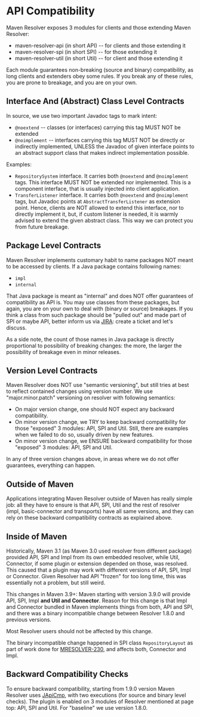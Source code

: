 # API Compatibility

<!--
Licensed to the Apache Software Foundation (ASF) under one
or more contributor license agreements.  See the NOTICE file
distributed with this work for additional information
regarding copyright ownership.  The ASF licenses this file
to you under the Apache License, Version 2.0 (the
"License"); you may not use this file except in compliance
with the License.  You may obtain a copy of the License at

    http://www.apache.org/licenses/LICENSE-2.0

Unless required by applicable law or agreed to in writing,
software distributed under the License is distributed on an
"AS IS" BASIS, WITHOUT WARRANTIES OR CONDITIONS OF ANY
KIND, either express or implied.  See the License for the
specific language governing permissions and limitations
under the License.
-->

Maven Resolver exposes 3 modules for clients and those extending Maven Resolver:
* maven-resolver-api (in short API) -- for clients and those extending it
* maven-resolver-spi (in short SPI) -- for those extending it
* maven-resolver-util (in short Util) -- for client and those extending it

Each module guarantees non-breaking (source and binary) compatibility, as long
clients and extenders obey some rules. If you break any of these rules, you are
prone to breakage, and you are on your own.

## Interface And (Abstract) Class Level Contracts

In source, we use two important Javadoc tags to mark intent:
* `@noextend` -- classes (or interfaces) carrying this tag MUST NOT be extended
* `@noimplement` -- interfaces carrying this tag MUST NOT be directly or indirectly implemented, 
  UNLESS the Javadoc of given interface points to an abstract support class that makes indirect
  implementation possible.

Examples:

* `RepositorySystem` interface. It carries both `@noextend` and `@noimplement` tags. This interface
  MUST NOT be extended nor implemented. This is a component interface, that is usually injected into
  client application.
* `TransferListener` interface. It carries both `@noextend` and `@noimplement` tags, but Javadoc
  points at `AbstractTransferListener` as extension point. Hence, clients are NOT allowed to extend
  this interface, nor to directly implement it, but, if custom listener is needed, it is warmly
  advised to extend the given abstract class. This way we can protect you from future breakage.

## Package Level Contracts

Maven Resolver implements customary habit to name packages NOT meant to be accessed by clients. 
If a Java package contains following names:

* `impl`
* `internal`

That Java package is meant as "internal" and does NOT offer guarantees of compatibility as API is. You
may use classes from these packages, but again, you are on your own to deal with (binary or source)
breakages. If you think a class from such package should be "pulled out" and made part of SPI or
maybe API, better inform us via [JIRA](https://issues.apache.org/jira/projects/MRESOLVER): create a
ticket and let's discuss.

As a side note, the count of those names in Java package is directly proportional to possibility of 
breaking changes: the more, the larger the possibility of breakage even in minor releases.

## Version Level Contracts

Maven Resolver does NOT use "semantic versioning", but still tries at best to reflect contained
changes using version number. We use "major.minor.patch" versioning on resolver with following 
semantics:

* On major version change, one should NOT expect any backward compatibility.
* On minor version change, we TRY to keep backward compatibility for those "exposed" 3 modules: 
  API, SPI and Util. Still, there are examples when we failed to do so, usually driven by new 
  features.
* On minor version change, we ENSURE backward compatibility for those "exposed" 3 modules: API, 
  SPI and Util.

In any of three version changes above, in areas where we do not offer guarantees, everything
can happen.

## Outside of Maven

Applications integrating Maven Resolver outside of Maven has really simple job: all they have to
ensure is that API, SPI, Util and the rest of resolver (impl, basic-connector and transports)
have all same versions, and they can rely on  these backward compatibility contracts as explained
above.

## Inside of Maven

Historically, Maven 3.1 (as Maven 3.0 used resolver from different package) provided API, SPI 
and Impl from its own embedded resolver, while Util, Connector, if some plugin or extension
depended on those, was resolved. This caused that a plugin may work with different versions
of API, SPI, Impl or Connector. Given Resolver had API "frozen" for too long time, this was essentially
not a problem, but still weird.

This changes in Maven 3.9+: Maven starting with version 3.9.0 will provide API, SPI, Impl 
**and Util and Connector**. Reason for this change is that Impl and Connector bundled in Maven 
implements things from both, API and SPI, and there was a binary incompatible change between 
Resolver 1.8.0 and previous versions.

Most Resolver users should not be affected by this change.

The binary incompatible change happened in SPI class `RepositoryLayout` as part of work done for 
[MRESOLVER-230](https://issues.apache.org/jira/browse/MRESOLVER-230), and affects both, Connector
and Impl.

## Backward Compatibility Checks

To ensure backward compatibility, starting from 1.9.0 version Maven Resolver uses 
[JApiCmp](https://siom79.github.io/japicmp/MavenPlugin.html),
with two executions (for source and binary level checks). The plugin is enabled on 3 modules of
Resolver mentioned at page top: API, SPI and Util. For "baseline" we use version 1.8.0.
